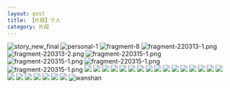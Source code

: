 ```yaml
---
layout: post
title: 【片段】个人
category: 片段
---
```

![story_new_final](http://r8s97vm6g.hd-bkt.clouddn.com/img/story_new_final_0322.png)
![personal-1](http://r8s97vm6g.hd-bkt.clouddn.com/img/personal-1.png)
![fragment-8](http://r8s97vm6g.hd-bkt.clouddn.com/img/fragment-8.jpg)
![fragment-220313-1.png](http://r8s97vm6g.hd-bkt.clouddn.com/img/fragment-220313-1.png)
![fragment-220313-2.png](http://r8s97vm6g.hd-bkt.clouddn.com/img/fragment-220313-2.png)
![fragment-220315-1.png](http://r8s97vm6g.hd-bkt.clouddn.com/img/fragment-220315-1.png)
![fragment-220315-1.png](http://r8s97vm6g.hd-bkt.clouddn.com/img/fragment-220321-1.png)
![fragment-220315-1.png](http://r8s97vm6g.hd-bkt.clouddn.com/img/fragment-220321-2.png)
![fragment-220315-1.png](http://r8s97vm6g.hd-bkt.clouddn.com/img/fragment-220321-3.png)
![](http://r8s97vm6g.hd-bkt.clouddn.com/img/fragment-220322-1.png)
![](http://r8s97vm6g.hd-bkt.clouddn.com/img/fragment-220322-2.png)
![](http://r8s97vm6g.hd-bkt.clouddn.com/img/fragment-220322-3.png)
![](http://r8s97vm6g.hd-bkt.clouddn.com/img/fragment-220322-4.png)
![](http://r8s97vm6g.hd-bkt.clouddn.com/img/fragment-220322-5.png)
![](http://r8s97vm6g.hd-bkt.clouddn.com/img/fragment-220324-1.png)
![](http://r8s97vm6g.hd-bkt.clouddn.com/img/pel-220324-2.png)
![](http://r8s97vm6g.hd-bkt.clouddn.com/img/pel-220326-9.png)
![](http://r8s97vm6g.hd-bkt.clouddn.com/img/fragment-220327-1.png)
![](http://r8s97vm6g.hd-bkt.clouddn.com/img/fragment-220329-1.png)
![](http://r8s97vm6g.hd-bkt.clouddn.com/img/fragment-220329-2.png)
![](http://r8s97vm6g.hd-bkt.clouddn.com/img/fragment-220329-3.png)
![](http://r8s97vm6g.hd-bkt.clouddn.com/img/fragment-220402-1.png)
![](http://r8s97vm6g.hd-bkt.clouddn.com/img/fragment-220402-2.png)
![](http://r8s97vm6g.hd-bkt.clouddn.com/img/fragment-220403-1.png)
![](http://r8s97vm6g.hd-bkt.clouddn.com/img/fragment-220403-2.png)
![](http://r8s97vm6g.hd-bkt.clouddn.com/img/fragment-220412-1.png)
![](http://r8s97vm6g.hd-bkt.clouddn.com/img/fragment-220412-2.png)
![](http://r8s97vm6g.hd-bkt.clouddn.com/img/fragment-220412-3.png)
![](http://r8s97vm6g.hd-bkt.clouddn.com/img/fragment-220412-4.png)
![](http://r8s97vm6g.hd-bkt.clouddn.com/img/fragment-220412-5.png)
![](http://r8s97vm6g.hd-bkt.clouddn.com/img/win11-active-1.png)
![](http://r8s97vm6g.hd-bkt.clouddn.com/img/win11-active-2.png)
![wanshan](http://r8s97vm6g.hd-bkt.clouddn.com/img/wanshan.png)



  



